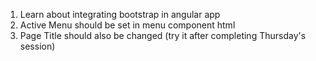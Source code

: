 1. Learn about integrating bootstrap in angular app
2. Active Menu should be set in menu component html  
3. Page Title should also be changed (try it after completing Thursday's session)